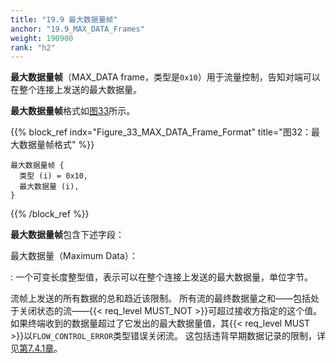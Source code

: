 ```yaml
---
title: "19.9 最大数据量帧"
anchor: "19.9_MAX_DATA_Frames"
weight: 190900
rank: "h2"
---
```


**最大数据量帧**（MAX_DATA frame，类型是`0x10`）用于流量控制，告知对端可以在整个连接上发送的最大数据量。

**最大数据量帧**格式如[图33](#Figure_33_MAX_DATA_Frame_Format)所示。

{{% block_ref
    indx="Figure_33_MAX_DATA_Frame_Format"
    title="图32：最大数据量帧格式" %}}

```
最大数据量帧 {
  类型 (i) = 0x10,
  最大数据量 (i),
}
```

{{% /block_ref %}}

**最大数据量帧**包含下述字段：

最大数据量（Maximum Data）：

:   一个可变长度整型值，表示可以在整个连接上发送的最大数据量，单位字节。

流帧上发送的所有数据的总和趋近该限制。
所有流的最终数据量之和——包括处于关闭状态的流——{{< req_level MUST_NOT >}}可超过接收方指定的这个值。
如果终端收到的数据量超过了它发出的最大数据量值，其{{< req_level MUST >}}以`FLOW_CONTROL_ERROR`类型错误关闭流。
这包括违背早期数据记录的限制，详见[第7.4.1章](#7.4.1_Values_of_Transport_Parameters_for_0_RTT)。
